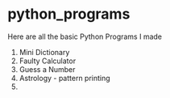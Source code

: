 # python_programs

Here are all the basic Python Programs I made 
1) Mini Dictionary
2) Faulty Calculator
3) Guess a Number
4) Astrology - pattern printing
5)
